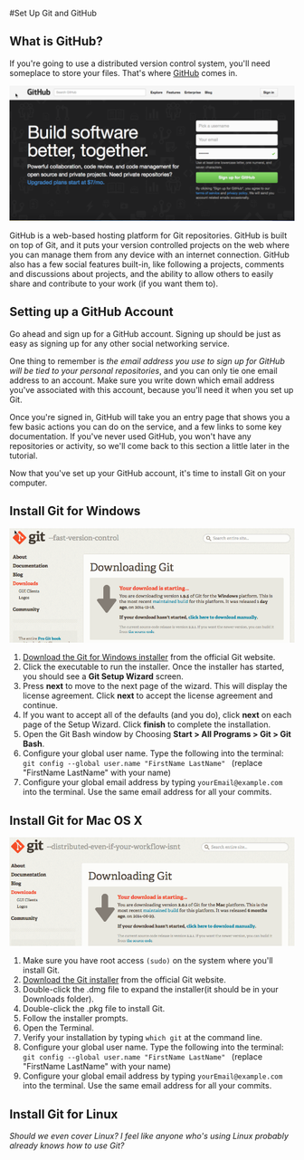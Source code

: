 #Set Up Git and GitHub

## What is GitHub?
If you're going to use a distributed version control system, you'll need someplace to store your files. That's where [GitHub](http://www.GitHub.com) comes in. 

![GitHub Sign-In](../images/Github_SignUp.png)

GitHub is a web-based hosting platform for Git repositories. GitHub is built on top of Git, and it puts your version controlled projects on the web where you can manage them from any device with an internet connection. GitHub also has a few social features built-in, like following a projects, comments and discussions about projects, and the ability to allow others to easily share and contribute to your work (if you want them to). 

## Setting up a GitHub Account
Go ahead and sign up for a GitHub account. Signing up should be just as easy as signing up for any other social networking service.

One thing to remember is *the email address you use to sign up for GitHub will be tied to your personal repositories*, and you can only tie one email address to an account. Make sure you write down which email address you've associated with this account, because you'll need it when you set up Git. 

Once you're signed in, GitHub will take you an entry page that shows you a few basic actions you can do on the service, and a few links to some key documentation. If you've never used GitHub, you won't have any repositories or activity, so we'll come back to this section a little later in the tutorial. 

Now that you've set up your GitHub account, it's time to install Git on your computer. 

## Install Git for Windows
![Git For Windows](../images/GitForWindows.png)

1. [Download the Git for Windows installer](http://git-scm.com/download/win) from the official Git website. 
2. Click the executable to run the installer. Once the installer has started, you should see a **Git Setup Wizard** screen. 
3. Press **next** to move to the next page of the wizard. This will display the license agreement.  Click **next** to accept the license agreement and continue.
4. If you want to accept all of the defaults (and you do), click **next** on each page of the Setup Wizard. Click **finish** to complete the installation. 
5. Open the Git Bash window by Choosing **Start > All Programs > Git > Git Bash**.  
6. Configure your global user name. Type the following into the terminal: `git config --global user.name "FirstName LastName" ` (replace "FirstName LastName" with your name)
7. Configure your global email address by typing `yourEmail@example.com` into the terminal. Use the same email address for all your commits.


## Install Git for Mac OS X
![Git for Mac](../images/GitForMac.png)

1. Make sure you have root access `(sudo)` on the system where you'll install Git. 
2. [Download the Git installer](http://git-scm.com/download/mac) from the official Git website. 
3. Double-click the .dmg file to expand the installer(it should be in your Downloads folder).
4. Double-click the .pkg file to install Git.
5. Follow the installer prompts. 
6. Open the Terminal.
7. Verify your installation by typing `which git` at the command line. 
8. Configure your global user name. Type the following into the terminal: `git config --global user.name "FirstName LastName" ` (replace "FirstName LastName" with your name)
9. Configure your global email address by typing `yourEmail@example.com` into the terminal. Use the same email address for all your commits. 

## Install Git for Linux

*Should we even cover Linux? I feel like anyone who's using Linux probably already knows how to use Git?*
